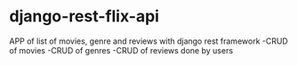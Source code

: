 # django-rest-flix-api

APP of list of movies, genre and reviews with django rest framework
-CRUD of movies
-CRUD of genres
-CRUD of reviews done by users
